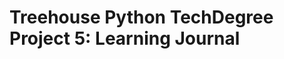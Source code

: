 Treehouse Python TechDegree Project 5: Learning Journal
=======================================================

